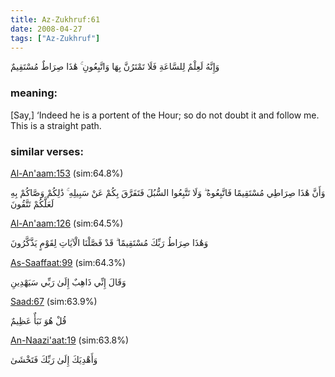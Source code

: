 ```yaml
---
title: Az-Zukhruf:61
date: 2008-04-27
tags: ["Az-Zukhruf"]
---
```

وَإِنَّهُ لَعِلْمٌ لِلسَّاعَةِ فَلَا تَمْتَرُنَّ بِهَا وَاتَّبِعُونِ ۚ هَٰذَا صِرَاطٌ مُسْتَقِيمٌ
### meaning: 
[Say,] ‘Indeed he is a portent of the Hour; so do not doubt it and follow me. This is a straight path.
### similar verses: 

[Al-An'aam:153](/6/153) (sim:64.8%)

وَأَنَّ هَٰذَا صِرَاطِي مُسْتَقِيمًا فَاتَّبِعُوهُ ۖ وَلَا تَتَّبِعُوا السُّبُلَ فَتَفَرَّقَ بِكُمْ عَنْ سَبِيلِهِ ۚ ذَٰلِكُمْ وَصَّاكُمْ بِهِ لَعَلَّكُمْ تَتَّقُونَ

[Al-An'aam:126](/6/126) (sim:64.5%)

وَهَٰذَا صِرَاطُ رَبِّكَ مُسْتَقِيمًا ۗ قَدْ فَصَّلْنَا الْآيَاتِ لِقَوْمٍ يَذَّكَّرُونَ

[As-Saaffaat:99](/37/99) (sim:64.3%)

وَقَالَ إِنِّي ذَاهِبٌ إِلَىٰ رَبِّي سَيَهْدِينِ

[Saad:67](/38/67) (sim:63.9%)

قُلْ هُوَ نَبَأٌ عَظِيمٌ

[An-Naazi'aat:19](/79/19) (sim:63.8%)

وَأَهْدِيَكَ إِلَىٰ رَبِّكَ فَتَخْشَىٰ

